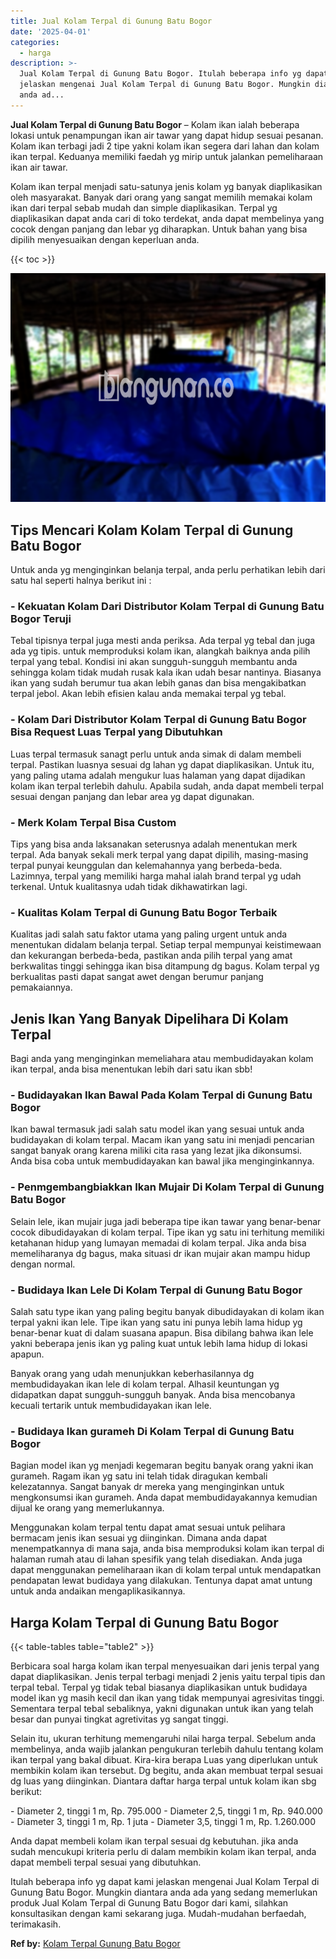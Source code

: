 ```yaml
---
title: Jual Kolam Terpal di Gunung Batu Bogor
date: '2025-04-01'
categories:
  - harga
description: >-
  Jual Kolam Terpal di Gunung Batu Bogor. Itulah beberapa info yg dapat kami
  jelaskan mengenai Jual Kolam Terpal di Gunung Batu Bogor. Mungkin diantara
  anda ad...
---
```


**Jual Kolam Terpal di Gunung Batu Bogor** – Kolam ikan ialah beberapa lokasi untuk penampungan ikan air tawar yang dapat hidup sesuai pesanan. Kolam ikan terbagi jadi 2 tipe yakni kolam ikan segera dari lahan dan kolam ikan terpal. Keduanya memiliki faedah yg mirip untuk jalankan pemeliharaan ikan air tawar.

Kolam ikan terpal menjadi satu-satunya jenis kolam yg banyak diaplikasikan oleh masyarakat. Banyak dari orang yang sangat memilih memakai kolam ikan dari terpal sebab mudah dan simple diaplikasikan. Terpal yg diaplikasikan dapat anda cari di toko terdekat, anda dapat membelinya yang cocok dengan panjang dan lebar yg diharapkan. Untuk bahan yang bisa dipilih menyesuaikan dengan keperluan anda.

{{< toc >}}

![Jual Kolam Terpal di Gunung Batu Bogor](/images/jual-kolam-terpal-62.png)

## Tips Mencari Kolam Kolam Terpal di Gunung Batu Bogor

Untuk anda yg menginginkan belanja terpal, anda perlu perhatikan lebih dari satu hal seperti halnya berikut ini :

### \- Kekuatan Kolam Dari Distributor Kolam Terpal di Gunung Batu Bogor Teruji

Tebal tipisnya terpal juga mesti anda periksa. Ada terpal yg tebal dan juga ada yg tipis. untuk memproduksi kolam ikan, alangkah baiknya anda pilih terpal yang tebal. Kondisi ini akan sungguh-sungguh membantu anda sehingga kolam tidak mudah rusak kala ikan udah besar nantinya. Biasanya ikan yang sudah berumur tua akan lebih ganas dan bisa mengakibatkan terpal jebol. Akan lebih efisien kalau anda memakai terpal yg tebal.

### \- Kolam Dari Distributor Kolam Terpal di Gunung Batu Bogor Bisa Request Luas Terpal yang Dibutuhkan

Luas terpal termasuk sanagt perlu untuk anda simak di dalam membeli terpal. Pastikan luasnya sesuai dg lahan yg dapat diaplikasikan. Untuk itu, yang paling utama adalah mengukur luas halaman yang dapat dijadikan kolam ikan terpal terlebih dahulu. Apabila sudah, anda dapat membeli terpal sesuai dengan panjang dan lebar area yg dapat digunakan.

### \- Merk Kolam Terpal Bisa Custom

Tips yang bisa anda laksanakan seterusnya adalah menentukan merk terpal. Ada banyak sekali merk terpal yang dapat dipilih, masing-masing terpal punyai keunggulan dan kelemahannya yang berbeda-beda. Lazimnya, terpal yang memiliki harga mahal ialah brand terpal yg udah terkenal. Untuk kualitasnya udah tidak dikhawatirkan lagi.

### \- Kualitas Kolam Terpal di Gunung Batu Bogor Terbaik

Kualitas jadi salah satu faktor utama yang paling urgent untuk anda menentukan didalam belanja terpal. Setiap terpal mempunyai keistimewaan dan kekurangan berbeda-beda, pastikan anda pilih terpal yang amat berkwalitas tinggi sehingga ikan bisa ditampung dg bagus. Kolam terpal yg berkualitas pasti dapat sangat awet dengan berumur panjang pemakaiannya.

## Jenis Ikan Yang Banyak Dipelihara Di Kolam Terpal

Bagi anda yang menginginkan memeliahara atau membudidayakan kolam ikan terpal, anda bisa menentukan lebih dari satu ikan sbb!

### \- Budidayakan Ikan Bawal Pada Kolam Terpal di Gunung Batu Bogor

Ikan bawal termasuk jadi salah satu model ikan yang sesuai untuk anda budidayakan di kolam terpal. Macam ikan yang satu ini menjadi pencarian sangat banyak orang karena miliki cita rasa yang lezat jika dikonsumsi. Anda bisa coba untuk membudidayakan kan bawal jika menginginkannya.

### \- Penmgembangbiakkan Ikan Mujair Di Kolam Terpal di Gunung Batu Bogor

Selain lele, ikan mujair juga jadi beberapa tipe ikan tawar yang benar-benar cocok dibudidayakan di kolam terpal. Tipe ikan yg satu ini terhitung memiliki ketahanan hidup yang lumayan memadai di kolam terpal. Jika anda bisa memeliharanya dg bagus, maka situasi dr ikan mujair akan mampu hidup dengan normal.

### \- Budidaya Ikan Lele Di Kolam Terpal di Gunung Batu Bogor

Salah satu type ikan yang paling begitu banyak dibudidayakan di kolam ikan terpal yakni ikan lele. Tipe ikan yang satu ini punya lebih lama hidup yg benar-benar kuat di dalam suasana apapun. Bisa dibilang bahwa ikan lele yakni beberapa jenis ikan yg paling kuat untuk lebih lama hidup di lokasi apapun.

Banyak orang yang udah menunjukkan keberhasilannya dg membudidayakan ikan lele di kolam terpal. Alhasil keuntungan yg didapatkan dapat sungguh-sungguh banyak. Anda bisa mencobanya kecuali tertarik untuk membudidayakan ikan lele.

### \- Budidaya Ikan gurameh Di Kolam Terpal di Gunung Batu Bogor

Bagian model ikan yg menjadi kegemaran begitu banyak orang yakni ikan gurameh. Ragam ikan yg satu ini telah tidak diragukan kembali kelezatannya. Sangat banyak dr mereka yang menginginkan untuk mengkonsumsi ikan gurameh. Anda dapat membudidayakannya kemudian dijual ke orang yang memerlukannya.

Menggunakan kolam terpal tentu dapat amat sesuai untuk pelihara bermacam jenis ikan sesuai yg diinginkan. Dimana anda dapat menempatkannya di mana saja, anda bisa memproduksi kolam ikan terpal di halaman rumah atau di lahan spesifik yang telah disediakan. Anda juga dapat menggunakan pemeliharaan ikan di kolam terpal untuk mendapatkan pendapatan lewat budidaya yang dilakukan. Tentunya dapat amat untung untuk anda andaikan mengaplikasikannya.

## Harga Kolam Terpal di Gunung Batu Bogor

{{< table-tables table="table2" >}}

Berbicara soal harga kolam ikan terpal menyesuaikan dari jenis terpal yang dapat diaplikasikan. Jenis terpal terbagi menjadi 2 jenis yaitu terpal tipis dan terpal tebal. Terpal yg tidak tebal biasanya diaplikasikan untuk budidaya model ikan yg masih kecil dan ikan yang tidak mempunyai agresivitas tinggi. Sementara terpal tebal sebaliknya, yakni digunakan untuk ikan yang telah besar dan punyai tingkat agretivitas yg sangat tinggi.

Selain itu, ukuran terhitung memengaruhi nilai harga terpal. Sebelum anda membelinya, anda wajib jalankan pengukuran terlebih dahulu tentang kolam ikan terpal yang bakal dibuat. Kira-kira berapa Luas yang diperlukan untuk membikin kolam ikan tersebut. Dg begitu, anda akan membuat terpal sesuai dg luas yang diinginkan. Diantara daftar harga terpal untuk kolam ikan sbg berikut:

\- Diameter 2, tinggi 1 m, Rp. 795.000 - Diameter 2,5, tinggi 1 m, Rp. 940.000 - Diameter 3, tinggi 1 m, Rp. 1 juta - Diameter 3,5, tinggi 1 m, Rp. 1.260.000

Anda dapat membeli kolam ikan terpal sesuai dg kebutuhan. jika anda sudah mencukupi kriteria perlu di dalam membikin kolam ikan terpal, anda dapat membeli terpal sesuai yang dibutuhkan.

Itulah beberapa info yg dapat kami jelaskan mengenai Jual Kolam Terpal di Gunung Batu Bogor. Mungkin diantara anda ada yang sedang memerlukan produk Jual Kolam Terpal di Gunung Batu Bogor dari kami, silahkan konsultasikan dengan kami sekarang juga. Mudah-mudahan berfaedah, terimakasih.

**Ref by:** [Kolam Terpal Gunung Batu Bogor](https://id.wikipedia.org/wiki/Kolam)
